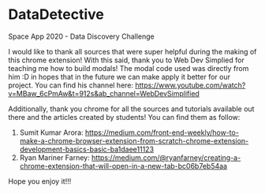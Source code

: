 # DataDetective
Space App 2020 - Data Discovery Challenge

I would like to thank all sources that were super helpful during the making of this chrome extension!
With this said, thank you to Web Dev Simplied for teaching me how to build modals! The modal code used was directly from him :D in hopes that in the future we can make apply it better for our project. 
You can find his channel here: https://www.youtube.com/watch?v=MBaw_6cPmAw&t=912s&ab_channel=WebDevSimplified

Additionally, thank you chrome for all the sources and tutorials available out there and the articles created by students! You can find them as follow:

1. Sumit Kumar Arora: https://medium.com/front-end-weekly/how-to-make-a-chrome-browser-extension-from-scratch-chrome-extension-development-basics-basic-ba1daee11123
2. Ryan Mariner Farney: https://medium.com/@ryanfarney/creating-a-chrome-extension-that-will-open-in-a-new-tab-bc06b7eb54aa

Hope you enjoy it!!!

